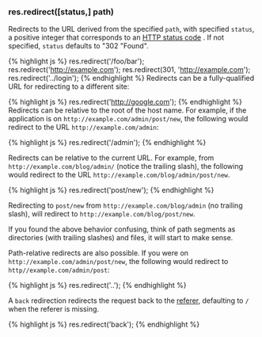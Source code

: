 <h3 id='res.redirect'>res.redirect([status,] path)</h3>

Redirects to the URL derived from the specified `path`, with specified `status`, a positive integer
that corresponds to an [HTTP status code](http://www.w3.org/Protocols/rfc2616/rfc2616-sec10.html) .
If not specified, `status` defaults to "302 "Found".

{% highlight js %}
res.redirect('/foo/bar');
res.redirect('http://example.com');
res.redirect(301, 'http://example.com');
res.redirect('../login');
{% endhighlight %}
Redirects can be a fully-qualified URL for redirecting to a different site:

{% highlight js %}
res.redirect('http://google.com');
{% endhighlight %}
Redirects can be relative to the root of the host name. For example, if the
application is on `http://example.com/admin/post/new`, the following
would redirect to the URL `http://example.com/admin`:

{% highlight js %}
res.redirect('/admin');
{% endhighlight %}

Redirects can be relative to the current URL. For example,
from `http://example.com/blog/admin/` (notice the trailing slash), the following
would redirect to the URL `http://example.com/blog/admin/post/new`.

{% highlight js %}
res.redirect('post/new');
{% endhighlight %}

Redirecting to `post/new` from `http://example.com/blog/admin` (no trailing slash),
will redirect to `http://example.com/blog/post/new`.

If you found the above behavior confusing, think of path segments as directories
(with trailing slashes) and files, it will start to make sense.

Path-relative redirects are also possible. If you were on
`http://example.com/admin/post/new`, the following would redirect to
`http//example.com/admin/post`:

{% highlight js %}
res.redirect('..');
{% endhighlight %}

A `back` redirection redirects the request back to the [referer](http://en.wikipedia.org/wiki/HTTP_referer),
defaulting to `/` when the referer is missing.

{% highlight js %}
res.redirect('back');
{% endhighlight %}
